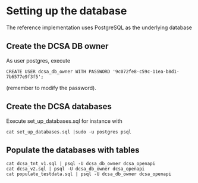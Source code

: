 Setting up the database
=======================

The reference implementation uses PostgreSQL as the underlying database

Create the DCSA DB owner
------------------------
As user postgres, execute
```
CREATE USER dcsa_db_owner WITH PASSWORD '9c072fe8-c59c-11ea-b8d1-7b6577e9f3f5';
```
(remember to modify the password).

Create the DCSA databases
-------------------------
Execute set_up_databases.sql for instance with
```
cat set_up_databases.sql |sudo -u postgres psql
```

Populate the databases with tables
----------------------------------
```
cat dcsa_tnt_v1.sql | psql -U dcsa_db_owner dcsa_openapi
cat dcsa_v2.sql | psql -U dcsa_db_owner dcsa_openapi
cat populate_testdata.sql | psql -U dcsa_db_owner dcsa_openapi
```
